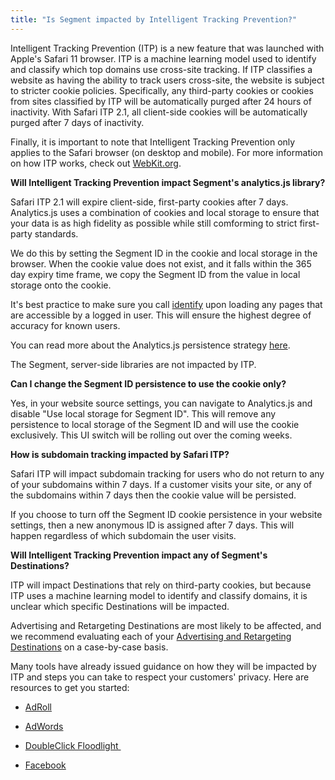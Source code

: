 ```yaml
---
title: "Is Segment impacted by Intelligent Tracking Prevention?"
---
```


Intelligent Tracking Prevention (ITP) is a new feature that was launched with Apple's Safari 11 browser. ITP is a machine learning model used to identify and classify which top domains use cross-site tracking. If ITP classifies a website as having the ability to track users cross-site, the website is subject to stricter cookie policies. Specifically, any third-party cookies or cookies from sites classified by ITP will be automatically purged after 24 hours of inactivity. With Safari ITP 2.1, all client-side cookies will be automatically purged after 7 days of inactivity.

Finally, it is important to note that Intelligent Tracking Prevention only applies to the Safari browser (on desktop and mobile). For more information on how ITP works, check out [WebKit.org](https://webkit.org/blog/7675/intelligent-tracking-prevention/).

**Will Intelligent Tracking Prevention impact Segment's analytics.js library?**

Safari ITP 2.1 will expire client-side, first-party cookies after 7 days. Analytics.js uses a combination of cookies and local storage to ensure that your data is as high fidelity as possible while still comforming to strict first-party standards.

We do this by setting the Segment ID in the cookie and local storage in the browser. When the cookie value does not exist, and it falls within the 365 day expiry time frame, we copy the Segment ID from the value in local storage onto the cookie.

It's best practice to make sure you call [identify](https://segment.com/docs/spec/identify/) upon loading any pages that are accessible by a logged in user. This will ensure the highest degree of accuracy for known users. 

You can read more about the Analytics.js persistence strategy [here](https://segment.com/docs/sources/website/analytics.js/#segment-id-persistence). 

The Segment, server-side libraries are not impacted by ITP. 

**Can I change the Segment ID persistence to use the cookie only?**

Yes, in your website source settings, you can navigate to Analytics.js and disable "Use local storage for Segment ID". This will remove any persistence to local storage of the Segment ID and will use the cookie exclusively. This UI switch will be rolling out over the coming weeks. 

**How is subdomain tracking impacted by Safari ITP?**

Safari ITP will impact subdomain tracking for users who do not return to any of your subdomains within 7 days. If a customer visits your site, or any of the subdomains within 7 days then the cookie value will be persisted.

If you choose to turn off the Segment ID cookie persistence in your website settings, then a new anonymous ID is assigned after 7 days. This will happen regardless of which subdomain the user visits.

**Will Intelligent Tracking Prevention impact any of Segment's Destinations?**

ITP will impact Destinations that rely on third-party cookies, but because ITP uses a machine learning model to identify and classify domains, it is unclear which specific Destinations will be impacted.

Advertising and Retargeting Destinations are most likely to be affected, and we recommend evaluating each of your [Advertising and Retargeting Destinations](https://segment.comdocs/connections/destinations/) on a case-by-case basis. 

Many tools have already issued guidance on how they will be impacted by ITP and steps you can take to respect your customers' privacy. Here are resources to get you started:

*   [AdRoll](https://help.adroll.com/hc/en-us/articles/212675877-Retargeting-on-Safari)
    
*   [AdWords](https://support.google.com/adwords/answer/7521212?hl=en&utm_source=awfe&utm_medium=referral&utm_campaign=notifications&authuser=1)
    
*   [DoubleClick Floodlight ](https://support.google.com/ds/answer/7524055)
    
*   [Facebook](https://developers.facebook.com/blog/post/2017/10/05/intelligent-tracking-prevention/)
